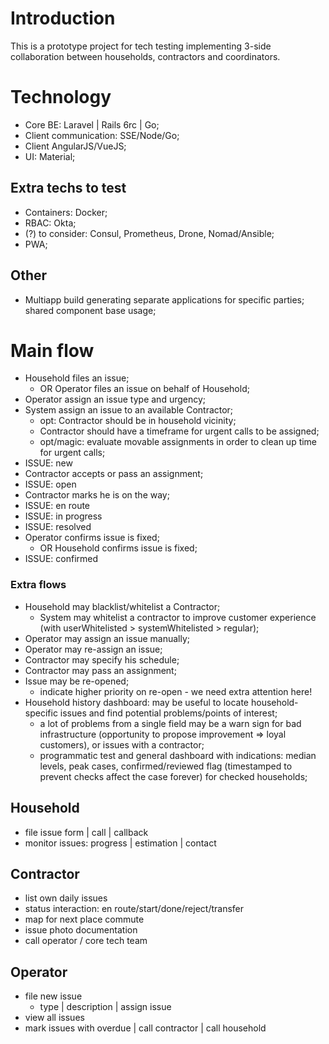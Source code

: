 # Introduction

This is a prototype project for tech testing implementing 3-side collaboration between households, contractors and coordinators.

# Technology

- Core BE: Laravel | Rails 6rc | Go;
- Client communication: SSE/Node/Go;
- Client AngularJS/VueJS;
- UI: Material;

## Extra techs to test

- Containers: Docker;
- RBAC: Okta;
- (?) to consider: Consul, Prometheus, Drone, Nomad/Ansible;
- PWA;

## Other

- Multiapp build generating separate applications for specific parties; shared component base usage;

# Main flow

- Household files an issue;
    - OR Operator files an issue on behalf of Household;
- Operator assign an issue type and urgency;
- System assign an issue to an available Contractor;
    - opt: Contractor should be in household vicinity;
    - Contractor should have a timeframe for urgent calls to be assigned;
    - opt/magic: evaluate movable assignments in order to clean up time for urgent calls;
- ISSUE: new
- Contractor accepts or pass an assignment;
- ISSUE: open
- Contractor marks he is on the way;
- ISSUE: en route
- ISSUE: in progress
- ISSUE: resolved
- Operator confirms issue is fixed;
    - OR Household confirms issue is fixed;
- ISSUE: confirmed


### Extra flows

- Household may blacklist/whitelist a Contractor;
    - System may whitelist a contractor to improve customer experience (with userWhitelisted > systemWhitelisted > regular);
- Operator may assign an issue manually;
- Operator may re-assign an issue;
- Contractor may specify his schedule;
- Contractor may pass an assignment;
- Issue may be re-opened;
    - indicate higher priority on re-open - we need extra attention here!
- Household history dashboard: may be useful to locate household-specific issues and find potential problems/points of interest;
    - a lot of problems from a single field may be a warn sign for bad infrastructure (opportunity to propose improvement => loyal customers), or issues with a contractor;
    - programmatic test and general dashboard with indications: median levels, peak cases, confirmed/reviewed flag (timestamped to prevent checks affect the case forever) for checked households;

## Household

- file issue form | call | callback
- monitor issues: progress | estimation | contact

## Contractor

- list own daily issues
- status interaction: en route/start/done/reject/transfer
- map for next place commute
- issue photo documentation
- call operator / core tech team

## Operator

- file new issue
    - type | description | assign issue
- view all issues
- mark issues with overdue | call contractor | call household
